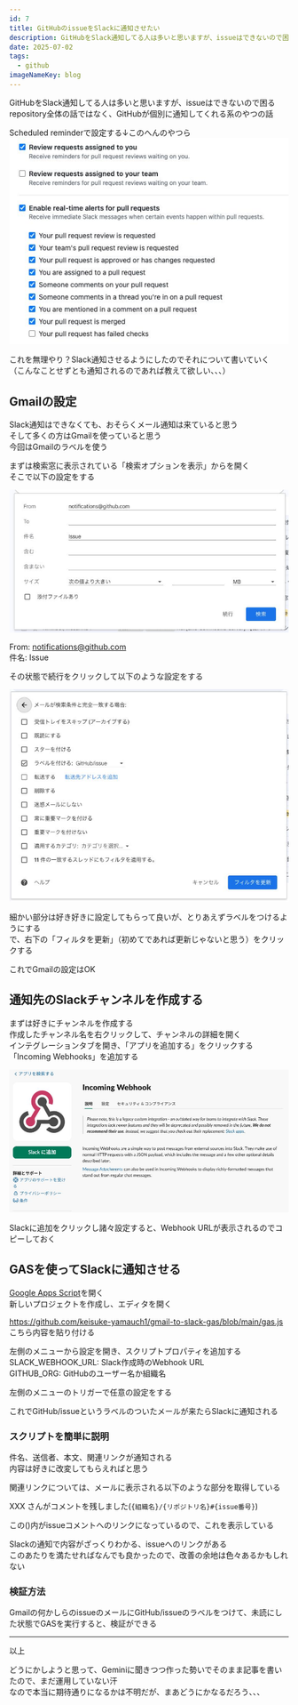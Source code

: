 ```yaml
---
id: 7
title: GitHubのissueをSlackに通知させたい
description: GitHubをSlack通知してる人は多いと思いますが、issueはできないので困る repository全体の話ではなく、GitHubが個...
date: 2025-07-02
tags:
  - github
imageNameKey: blog
---
```

GitHubをSlack通知してる人は多いと思いますが、issueはできないので困る  
repository全体の話ではなく、GitHubが個別に通知してくれる系のやつの話

Scheduled reminderで設定する↓このへんのやつら  
![Image](../../assets/blog-20250702221931.jpg)

これを無理やり？Slack通知させるようにしたのでそれについて書いていく  
（こんなことせずとも通知されるのであれば教えて欲しい、、、）

## Gmailの設定

Slack通知はできなくても、おそらくメール通知は来ていると思う  
そして多くの方はGmailを使っていると思う  
今回はGmailのラベルを使う

まずは検索窓に表示されている「検索オプションを表示」からを開く  
そこで以下の設定をする

![Image](../../assets/blog-20250702222339.jpg)

From: notifications@github.com  
件名: Issue

その状態で続行をクリックして以下のような設定をする

![Image](../../assets/blog-20250702222637.jpg)

細かい部分は好き好きに設定してもらって良いが、とりあえずラベルをつけるようにする  
で、右下の「フィルタを更新」（初めてであれば更新じゃないと思う）をクリックする

これでGmailの設定はOK

## 通知先のSlackチャンネルを作成する

まずは好きにチャンネルを作成する  
作成したチャンネル名を右クリックして、チャンネルの詳細を開く  
インテグレーションタブを開き、「アプリを追加する」をクリックする  
「Incoming Webhooks」を追加する

![Image](../../assets/blog-20250702223206.jpg)

Slackに追加をクリックし諸々設定すると、Webhook URLが表示されるのでコピーしておく

## GASを使ってSlackに通知させる

[Google Apps Script](https://script.google.com/home)を開く  
新しいプロジェクトを作成し、エディタを開く

https://github.com/keisuke-yamauch1/gmail-to-slack-gas/blob/main/gas.js  
こちら内容を貼り付ける

左側のメニューから設定を開き、スクリプトプロパティを追加する  
SLACK_WEBHOOK_URL: Slack作成時のWebhook URL  
GITHUB_ORG: GitHubのユーザー名か組織名

左側のメニューのトリガーで任意の設定をする

これでGitHub/issueというラベルのついたメールが来たらSlackに通知される

### スクリプトを簡単に説明
件名、送信者、本文、関連リンクが通知される  
内容は好きに改変してもらえればと思う

関連リンクについては、メールに表示される以下のような部分を取得している

XXX さんがコメントを残しました(`{組織名}/{リポジトリ名}#{issue番号}`)  

この()内がissueコメントへのリンクになっているので、これを表示している

Slackの通知で内容がざっくりわかる、issueへのリンクがある  
このあたりを満たせればなんでも良かったので、改善の余地は色々あるかもしれない

### 検証方法
Gmailの何かしらのissueのメールにGitHub/issueのラベルをつけて、未読にした状態でGASを実行すると、検証ができる

---

以上

どうにかしようと思って、Geminiに聞きつつ作った勢いでそのまま記事を書いたので、まだ運用していない汗  
なので本当に期待通りになるかは不明だが、まあどうにかなるだろう、、、
